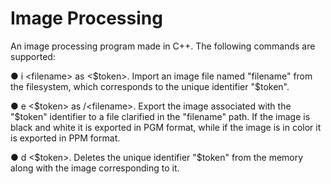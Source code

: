 # Image Processing
An image processing program made in C++. The following commands are supported:

● i \<filename> as <$token>. Import an image file named "filename" from
the filesystem, which corresponds to the unique
identifier "$token".

● e <$token> as /<filename>. Export the image associated with the
"$token" identifier to a file clarified in the "filename" path.
If the image is black and white it is exported in PGM format,
while if the image is in color it is exported in PPM format.

● d <$token>. Deletes the unique identifier "$token" from the
memory along with the image corresponding to it.
